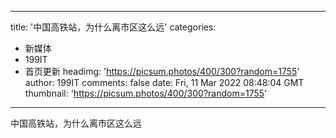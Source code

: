
---
title: '中国高铁站，为什么离市区这么远'
categories: 
 - 新媒体
 - 199IT
 - 首页更新
headimg: 'https://picsum.photos/400/300?random=1755'
author: 199IT
comments: false
date: Fri, 11 Mar 2022 08:48:04 GMT
thumbnail: 'https://picsum.photos/400/300?random=1755'
---

<div>   
中国高铁站，为什么离市区这么远  
</div>
            